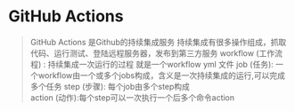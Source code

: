 GitHub Actions 
==============
> GitHub Actions 是Github的持续集成服务
> 持续集成有很多操作组成，抓取代码、运行测试、登陆远程服务器，发布到第三方服务
> workflow (工作流程) : 持续集成一次运行的过程 就是一个workflow  yml 文件
> job (任务):  一个workflow由一个或多个jobs构成，含义是一次持续集成的运行,可以完成多个任务 
> step (步骤): 每个job由多个step构成  
> action (动作):每个step可以一次执行一个后多个命令action
>

